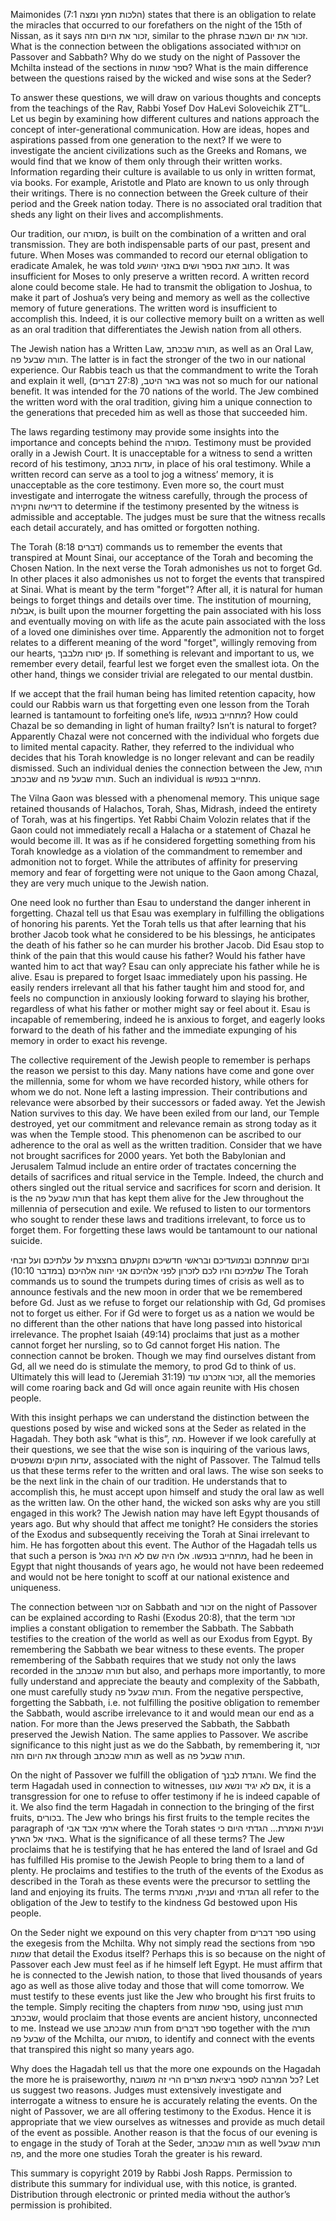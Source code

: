 Maimonides (7:1 הלכות חמץ ומצה) states that there is an obligation to relate the miracles that occurred to our forefathers on the night of the 15th of Nissan, as it says זכור את היום הזה, similar to the phrase זכור את יום השבת. What is the connection between the obligations associated withזכור  on Passover and Sabbath? Why do we study on the night of Passover the Mchilta instead of the sections in ספר שמות? What is the main difference between the questions raised by the wicked and wise sons at the Seder?

To answer these questions, we will draw on various thoughts and concepts from the teachings of the Rav, Rabbi Yosef Dov HaLevi Soloveichik ZT”L. Let us begin by examining how different cultures and nations approach the concept of inter-generational communication. How are ideas, hopes and aspirations passed from one generation to the next? If we were to investigate the ancient civilizations such as the Greeks and Romans, we would find that we know of them only through their written works. Information regarding their culture is available to us only in written format, via books. For example, Aristotle and Plato are known to us only through their writings. There is no connection between the Greek culture of their period and the Greek nation today. There is no associated oral tradition that sheds any light on their lives and accomplishments. 

Our tradition, our מסורה, is built on the combination of a written and oral transmission. They are both indispensable parts of our past, present and future. When Moses was commanded to record our eternal obligation to eradicate Amalek, he was told כתוב זאת בספר ושים באזני יהושע.  It was insufficient for Moses to only preserve a written record. A written record alone could become stale. He had to transmit the obligation to Joshua, to make it part of Joshua’s very being and memory as well as the collective memory of future generations. The written word is insufficient to accomplish this. Indeed, it is our collective memory built on a written as well as an oral tradition that differentiates the Jewish nation from all others.

The Jewish nation has a Written Law, תורה שבכתב, as well as an Oral Law, תורה שבעל פה. The latter is in fact the stronger of the two in our national experience. Our Rabbis teach us that the commandment to write the Torah and explain it well, באר היטב, (27:8 דברים) was not so much for our national benefit. It was intended for the 70 nations of the world. The Jew combined the written word with the oral tradition, giving him a unique connection to the generations that preceded him as well as those that succeeded him. 

The laws regarding testimony may provide some insights into the importance and concepts behind the מסורה. Testimony must be provided orally in a Jewish Court. It is unacceptable for a witness to send a written record of his testimony, עדות בכתב, in place of his oral testimony. While a written record can serve as a tool to jog a witness’ memory, it is unacceptable as the core testimony. Even more so, the court must investigate and interrogate the witness carefully, through the process of דרישה וחקירה to determine if the testimony presented by the witness is admissible and acceptable. The judges must be sure that the witness recalls each detail accurately, and has omitted or forgotten nothing.

The Torah (8:18 דברים) commands us to remember the events that transpired at Mount Sinai, our acceptance of the Torah and becoming the Chosen Nation. In the next verse the Torah admonishes us not to forget Gd. In other places it also admonishes us not to forget the events that transpired at Sinai. What is meant by the term "forget"? After all, it is natural for human beings to forget things and details over time. The institution of mourning, אבלות, is built upon the mourner forgetting the pain associated with his loss and eventually moving on with life as the acute pain associated with the loss of a loved one diminishes over time. Apparently the admonition not to forget relates to a different meaning of the word "forget", willingly removing from our hearts, פן יסורו מלבבך.  If something is relevant and important to us, we remember every detail, fearful lest we forget even the smallest iota. On the other hand, things we consider trivial are relegated to our mental dustbin. 

If we accept that the frail human being has limited retention capacity, how could our Rabbis warn us that forgetting even one lesson from the Torah learned is tantamount to forfeiting one’s life, מתחייב בנפשו? How could Chazal be so demanding in light of human frailty? Isn’t is natural to forget? Apparently Chazal were not concerned with the individual who forgets due to limited mental capacity. Rather, they referred to the individual who decides that his Torah knowledge is no longer relevant and can be readily dismissed. Such an individual denies the connection between the Jew, תורה שבכתב and תורה שבעל פה. Such an individual is מתחייב בנפשו.

The Vilna Gaon was blessed with a phenomenal memory. This unique sage retained thousands of Halachos, Torah, Shas, Midrash, indeed the entirety of Torah, was at his fingertips. Yet Rabbi Chaim Volozin relates that if the Gaon could not immediately recall a Halacha or a statement of Chazal he would become ill. It was as if he considered forgetting something from his Torah knowledge as a violation of the commandment to remember and admonition not to forget. While the attributes of affinity for preserving memory and fear of forgetting were not unique to the Gaon among Chazal, they are very much unique to the Jewish nation.

One need look no further than Esau to understand the danger inherent in forgetting. Chazal tell us that Esau was exemplary in fulfilling the obligations of honoring his parents. Yet the Torah tells us that after learning that his brother Jacob took what he considered to be his blessings, he anticipates the death of his father so he can murder his brother Jacob. Did Esau stop to think of the pain that this would cause his father? Would his father have wanted him to act that way? Esau can only appreciate his father while he is alive. Esau is prepared to forget Isaac immediately upon his passing. He easily renders irrelevant all that his father taught him and stood for, and feels no compunction in anxiously looking forward to slaying his brother, regardless of what his father or mother might say or feel about it. Esau is incapable of remembering, indeed he is anxious to forget, and eagerly looks forward to the death of his father and the immediate expunging of his memory in order to exact his revenge.

The collective requirement of the Jewish people to remember is perhaps the reason we persist to this day. Many nations have come and gone over the millennia, some for whom we have recorded history, while others for whom we do not. None left a lasting impression. Their contributions and relevance were absorbed by their successors or faded away. Yet the Jewish Nation survives to this day. We have been exiled from our land, our Temple destroyed, yet our commitment and relevance remain as strong today as it was when the Temple stood. This phenomenon can be ascribed to our adherence to the oral as well as the written tradition. Consider that we have not brought sacrifices for 2000 years. Yet both the Babylonian and Jerusalem Talmud include an entire order of tractates concerning the details of sacrifices and ritual service in the Temple. Indeed, the church and others singled out the ritual service and sacrifices for scorn and derision. It is the תורה שבעל פה that has kept them alive for the Jew throughout the millennia of persecution and exile. We refused to listen to our tormentors who sought to render these laws and traditions irrelevant, to force us to forget them. For forgetting these laws would be tantamount to our national suicide.

וביום שמחתכם ובמועדיכם ובראשי חדשיכם ותקעתם בחצצרת על עלתיכם ועל זבחי שלמיכם והיו לכם לזכרון לפני אלהיכם אני יהוה אלהיכם (במדבר 10:10)
The Torah commands us to sound the trumpets during times of crisis as well as to announce festivals and the new moon in order that we be remembered before Gd. Just as we refuse to forget our relationship with Gd, Gd promises not to forget us either. For if Gd were to forget us as a nation we would be no different than the other nations that have long passed into historical irrelevance. The prophet Isaiah (49:14) proclaims that just as a mother cannot forget her nursling, so to Gd cannot forget His nation. The connection cannot be broken. Though we may find ourselves distant from Gd, all we need do is stimulate the memory, to prod Gd to think of us. Ultimately this will lead to (Jeremiah 31:19) זכור אזכרנו עוד, all the memories will come roaring back and Gd will once again reunite with His chosen people.

With this insight perhaps we can understand the distinction between the questions posed by wise and wicked sons at the Seder as related in the Hagadah. They both ask “what is this”, מה. However if we look carefully at their questions, we see that the wise son is inquiring of the various laws, עדות חוקים ומשפטים, associated with the night of Passover. The Talmud tells us that these terms refer to the written and oral laws. The wise son seeks to be the next link in the chain of our tradition. He understands that to accomplish this, he must accept upon himself and study the oral law as well as the written law. On the other hand, the wicked son asks why are you still engaged in this work?  The Jewish nation may have left Egypt thousands of years ago. But why should that affect me tonight? He considers the stories of the Exodus and subsequently receiving the Torah at Sinai irrelevant to him. He has forgotten about this event. The Author of the Hagadah tells us that such a person is מתחייב בנפשו. אלו היה שם לא היה נגאל, had he been in Egypt that night thousands of years ago, he would not have been redeemed and would not be here tonight to scoff at our national existence and uniqueness.

The connection between זכור on Sabbath and זכור on the night of Passover can be explained according to Rashi (Exodus 20:8), that the term זכור implies a constant obligation to remember the Sabbath. The Sabbath testifies to the creation of the world as well as our Exodus from Egypt. By remembering the Sabbath we bear witness to these events.  The proper remembering of the Sabbath requires that we study not only the laws recorded in the תורה שבכתב but also, and perhaps more importantly, to more fully understand and appreciate the beauty and complexity of the Sabbath, one must carefully study תורה שבעל פה. From the negative perspective, forgetting the Sabbath, i.e. not fulfilling the positive obligation to remember the Sabbath, would ascribe irrelevance to it and would mean our end as a nation.  For more than the Jews preserved the Sabbath, the Sabbath preserved the Jewish Nation. The same applies to Passover. We ascribe significance to this night just as we do the Sabbath, by remembering it, זכור את היום הזה through תורה שבכתב as well as תורה שבעל פה. 

On the night of Passover we fulfill the obligation of והגדת לבנך. We find the term Hagadah used in connection to witnesses, אם לא יגיד ונשא עונו, it is a transgression for one to refuse to offer testimony if he is indeed capable of it. We also find the term Hagadah in connection to the bringing of the first fruits, בכורים. The Jew who brings his first fruits to the temple recites the paragraph of ארמי אבד אבי where the Torah states וענית ואמרת... הגדתי היום כי באתי אל הארץ. What is the significance of all these terms? The Jew proclaims that he is testifying that he has entered the land of Israel and Gd has fulfilled His promise to the Jewish People to bring them to a land of plenty. He proclaims and testifies to the truth of the events of the Exodus as described in the Torah as these events were the precursor to settling the land and enjoying its fruits. The terms וענית, ואמרת and הגדתי all refer to the obligation of the Jew to testify to the kindness Gd bestowed upon His people.

On the Seder night we expound on this very chapter from ספר דברים using the exegesis from the Mchilta. Why not simply read the sections from ספר שמות that detail the Exodus itself? Perhaps this is so because on the night of Passover each Jew must feel as if he himself left Egypt. He must affirm that he is connected to the Jewish nation, to those that lived thousands of years ago as well as those alive today and those that will come tomorrow. We must testify to these events just like the Jew who brought his first fruits to the temple. Simply reciting the chapters from ספר שמות, using just תורה שבכתב, would proclaim that those events are ancient history, unconnected to me. Instead we use תורה שבכתב from ספר דברים together with the תורה שבעל פה of the Mchilta, our מסורה, to 
identify and connect with the events that transpired this night so many years ago.

Why does the Hagadah tell us that the more one expounds on the Hagadah the more he is praiseworthy, כל המרבה לספר ביציאת מצרים הרי זה משובח? Let us suggest two reasons. Judges must extensively investigate and interrogate a witness to ensure he is accurately relating the events. On the night of Passover, we are all offering testimony to the Exodus. Hence it is appropriate that we view ourselves as witnesses and provide as much detail of the event as possible. Another reason is that the focus of our evening is to engage in the study of Torah at the Seder, תורה שבכתב as well תורה שבעל פה, and the more one studies Torah the greater is his reward.

This summary is copyright 2019 by Rabbi Josh Rapps. Permission to distribute this summary for individual use, with this notice, is granted. Distribution through electronic or printed media without the author’s permission is prohibited.


